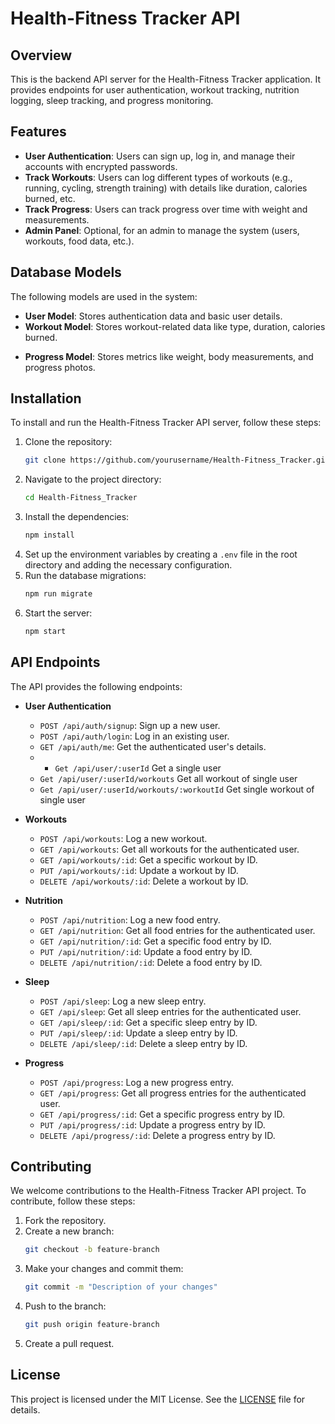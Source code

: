 # Health-Fitness Tracker API

## Overview

This is the backend API server for the Health-Fitness Tracker application. It provides endpoints for user authentication, workout tracking, nutrition logging, sleep tracking, and progress monitoring.

## Features

- **User Authentication**: Users can sign up, log in, and manage their accounts with encrypted passwords.
- **Track Workouts**: Users can log different types of workouts (e.g., running, cycling, strength training) with details like duration, calories burned, etc.
- **Track Progress**: Users can track progress over time with weight and measurements.
- **Admin Panel**: Optional, for an admin to manage the system (users, workouts, food data, etc.).

## Database Models

The following models are used in the system:

- **User Model**: Stores authentication data and basic user details.
- **Workout Model**: Stores workout-related data like type, duration, calories burned.
<!-- - **Nutrition Model**: Stores food logs with calories, macros, and meal information.
- **Sleep Model**: Stores daily sleep logs (duration, quality). -->
- **Progress Model**: Stores metrics like weight, body measurements, and progress photos.

## Installation

To install and run the Health-Fitness Tracker API server, follow these steps:

1. Clone the repository:
   ```bash
   git clone https://github.com/yourusername/Health-Fitness_Tracker.git
   ```
2. Navigate to the project directory:
   ```bash
   cd Health-Fitness_Tracker
   ```
3. Install the dependencies:
   ```bash
   npm install
   ```
4. Set up the environment variables by creating a `.env` file in the root directory and adding the necessary configuration.
5. Run the database migrations:
   ```bash
   npm run migrate
   ```
6. Start the server:
   ```bash
   npm start
   ```

## API Endpoints

The API provides the following endpoints:

- **User Authentication**

  - `POST /api/auth/signup`: Sign up a new user.
  - `POST /api/auth/login`: Log in an existing user.
  - `GET /api/auth/me`: Get the authenticated user's details.
  - - `Get /api/user/:userId` Get a single user
  - `Get /api/user/:userId/workouts` Get all workout of single user
  - `Get /api/user/:userId/workouts/:workoutId` Get single workout of single user

- **Workouts**

  - `POST /api/workouts`: Log a new workout.
  - `GET /api/workouts`: Get all workouts for the authenticated user.
  - `GET /api/workouts/:id`: Get a specific workout by ID.
  - `PUT /api/workouts/:id`: Update a workout by ID.
  - `DELETE /api/workouts/:id`: Delete a workout by ID.

- **Nutrition**

  - `POST /api/nutrition`: Log a new food entry.
  - `GET /api/nutrition`: Get all food entries for the authenticated user.
  - `GET /api/nutrition/:id`: Get a specific food entry by ID.
  - `PUT /api/nutrition/:id`: Update a food entry by ID.
  - `DELETE /api/nutrition/:id`: Delete a food entry by ID.

- **Sleep**

  - `POST /api/sleep`: Log a new sleep entry.
  - `GET /api/sleep`: Get all sleep entries for the authenticated user.
  - `GET /api/sleep/:id`: Get a specific sleep entry by ID.
  - `PUT /api/sleep/:id`: Update a sleep entry by ID.
  - `DELETE /api/sleep/:id`: Delete a sleep entry by ID.

- **Progress**
  - `POST /api/progress`: Log a new progress entry.
  - `GET /api/progress`: Get all progress entries for the authenticated user.
  - `GET /api/progress/:id`: Get a specific progress entry by ID.
  - `PUT /api/progress/:id`: Update a progress entry by ID.
  - `DELETE /api/progress/:id`: Delete a progress entry by ID.

## Contributing

We welcome contributions to the Health-Fitness Tracker API project. To contribute, follow these steps:

1. Fork the repository.
2. Create a new branch:
   ```bash
   git checkout -b feature-branch
   ```
3. Make your changes and commit them:
   ```bash
   git commit -m "Description of your changes"
   ```
4. Push to the branch:
   ```bash
   git push origin feature-branch
   ```
5. Create a pull request.

## License

This project is licensed under the MIT License. See the [LICENSE](LICENSE) file for details.

<!-- ## Contact
For any questions or suggestions, please contact us at

